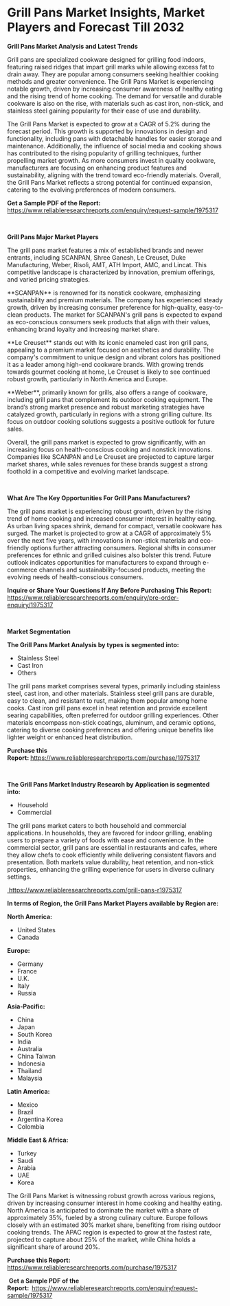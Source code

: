 <p><h1>Grill Pans Market Insights, Market Players and Forecast Till 2032</h1></p><p><strong>Grill Pans Market Analysis and Latest Trends</strong></p>
<p><p>Grill pans are specialized cookware designed for grilling food indoors, featuring raised ridges that impart grill marks while allowing excess fat to drain away. They are popular among consumers seeking healthier cooking methods and greater convenience. The Grill Pans Market is experiencing notable growth, driven by increasing consumer awareness of healthy eating and the rising trend of home cooking. The demand for versatile and durable cookware is also on the rise, with materials such as cast iron, non-stick, and stainless steel gaining popularity for their ease of use and durability.</p><p>The Grill Pans Market is expected to grow at a CAGR of 5.2% during the forecast period. This growth is supported by innovations in design and functionality, including pans with detachable handles for easier storage and maintenance. Additionally, the influence of social media and cooking shows has contributed to the rising popularity of grilling techniques, further propelling market growth. As more consumers invest in quality cookware, manufacturers are focusing on enhancing product features and sustainability, aligning with the trend toward eco-friendly materials. Overall, the Grill Pans Market reflects a strong potential for continued expansion, catering to the evolving preferences of modern consumers.</p></p>
<p><strong>Get a Sample PDF of the Report:&nbsp;</strong> <a href="https://www.reliableresearchreports.com/enquiry/request-sample/1975317?utm_campaign=3171&utm_medium=2&utm_source=Github&utm_content=ia&utm_term=15042025&utm_id=grill-pans">https://www.reliableresearchreports.com/enquiry/request-sample/1975317</a></p>
<p>&nbsp;</p>
<p><strong>Grill Pans Major Market Players</strong></p>
<p><p>The grill pans market features a mix of established brands and newer entrants, including SCANPAN, Shree Ganesh, Le Creuset, Duke Manufacturing, Weber, Risolì, AMT, ATH Import, AMC, and Lincat. This competitive landscape is characterized by innovation, premium offerings, and varied pricing strategies.</p><p>**SCANPAN** is renowned for its nonstick cookware, emphasizing sustainability and premium materials. The company has experienced steady growth, driven by increasing consumer preference for high-quality, easy-to-clean products. The market for SCANPAN's grill pans is expected to expand as eco-conscious consumers seek products that align with their values, enhancing brand loyalty and increasing market share.</p><p>**Le Creuset** stands out with its iconic enameled cast iron grill pans, appealing to a premium market focused on aesthetics and durability. The company's commitment to unique design and vibrant colors has positioned it as a leader among high-end cookware brands. With growing trends towards gourmet cooking at home, Le Creuset is likely to see continued robust growth, particularly in North America and Europe.</p><p>**Weber**, primarily known for grills, also offers a range of cookware, including grill pans that complement its outdoor cooking equipment. The brand’s strong market presence and robust marketing strategies have catalyzed growth, particularly in regions with a strong grilling culture. Its focus on outdoor cooking solutions suggests a positive outlook for future sales.</p><p>Overall, the grill pans market is expected to grow significantly, with an increasing focus on health-conscious cooking and nonstick innovations. Companies like SCANPAN and Le Creuset are projected to capture larger market shares, while sales revenues for these brands suggest a strong foothold in a competitive and evolving market landscape.</p></p>
<p>&nbsp;</p>
<p><strong>What Are The Key Opportunities For Grill Pans Manufacturers?</strong></p>
<p><p>The grill pans market is experiencing robust growth, driven by the rising trend of home cooking and increased consumer interest in healthy eating. As urban living spaces shrink, demand for compact, versatile cookware has surged. The market is projected to grow at a CAGR of approximately 5% over the next five years, with innovations in non-stick materials and eco-friendly options further attracting consumers. Regional shifts in consumer preferences for ethnic and grilled cuisines also bolster this trend. Future outlook indicates opportunities for manufacturers to expand through e-commerce channels and sustainability-focused products, meeting the evolving needs of health-conscious consumers.</p></p>
<p><strong>Inquire or Share Your Questions If Any Before Purchasing This Report:</strong> <a href="https://www.reliableresearchreports.com/enquiry/pre-order-enquiry/1975317?utm_campaign=3171&utm_medium=2&utm_source=Github&utm_content=ia&utm_term=15042025&utm_id=grill-pans">https://www.reliableresearchreports.com/enquiry/pre-order-enquiry/1975317</a></p>
<p>&nbsp;</p>
<p><strong>Market Segmentation</strong></p>
<p><strong>The Grill Pans Market Analysis by types is segmented into:</strong></p>
<p><ul><li>Stainless Steel</li><li>Cast Iron</li><li>Others</li></ul></p>
<p><p>The grill pans market comprises several types, primarily including stainless steel, cast iron, and other materials. Stainless steel grill pans are durable, easy to clean, and resistant to rust, making them popular among home cooks. Cast iron grill pans excel in heat retention and provide excellent searing capabilities, often preferred for outdoor grilling experiences. Other materials encompass non-stick coatings, aluminum, and ceramic options, catering to diverse cooking preferences and offering unique benefits like lighter weight or enhanced heat distribution.</p></p>
<p><strong>Purchase this Report:&nbsp;</strong><a href="https://www.reliableresearchreports.com/purchase/1975317?utm_campaign=3171&utm_medium=2&utm_source=Github&utm_content=ia&utm_term=15042025&utm_id=grill-pans">https://www.reliableresearchreports.com/purchase/1975317</a></p>
<p>&nbsp;</p>
<p><strong>The Grill Pans Market Industry Research by Application is segmented into:</strong></p>
<p><ul><li>Household</li><li>Commercial</li></ul></p>
<p><p>The grill pans market caters to both household and commercial applications. In households, they are favored for indoor grilling, enabling users to prepare a variety of foods with ease and convenience. In the commercial sector, grill pans are essential in restaurants and cafes, where they allow chefs to cook efficiently while delivering consistent flavors and presentation. Both markets value durability, heat retention, and non-stick properties, enhancing the grilling experience for users in diverse culinary settings.</p></p>
<p><a href="https://www.reliableresearchreports.com/grill-pans-r1975317?utm_campaign=3171&utm_medium=2&utm_source=Github&utm_content=ia&utm_term=15042025&utm_id=grill-pans">&nbsp;https://www.reliableresearchreports.com/grill-pans-r1975317</a></p>
<p><strong>In terms of Region, the Grill Pans Market Players available by Region are:</strong></p>
<p>
    <p> <strong> North America: </strong>
        <ul>
            <li>United States</li>
            <li>Canada</li>
        </ul>
        </p> 
    <p> <strong> Europe: </strong>
        <ul>
            <li>Germany</li>
            <li>France</li>
            <li>U.K.</li>
            <li>Italy</li>
            <li>Russia</li>
        </ul>
        </p> 
    <p> <strong> Asia-Pacific: </strong>
        <ul>
            <li>China</li>
            <li>Japan</li>
            <li>South Korea</li>
            <li>India</li>
            <li>Australia</li>
            <li>China Taiwan</li>
            <li>Indonesia</li>
            <li>Thailand</li>
            <li>Malaysia</li>
        </ul>
        </p> 
    <p> <strong> Latin America: </strong>
        <ul>
            <li>Mexico</li>
            <li>Brazil</li>
            <li>Argentina Korea</li>
            <li>Colombia</li>
        </ul>
        </p> 
    <p> <strong> Middle East & Africa: </strong>
        <ul>
            <li>Turkey</li>
            <li>Saudi</li>
            <li>Arabia</li>
            <li>UAE</li>
            <li>Korea</li>
        </ul>
    </p>
    </p>
<p><p>The Grill Pans Market is witnessing robust growth across various regions, driven by increasing consumer interest in home cooking and healthy eating. North America is anticipated to dominate the market with a share of approximately 35%, fueled by a strong culinary culture. Europe follows closely with an estimated 30% market share, benefiting from rising outdoor cooking trends. The APAC region is expected to grow at the fastest rate, projected to capture about 25% of the market, while China holds a significant share of around 20%.</p></p>
<p><strong>Purchase this Report: </strong><a href="https://www.reliableresearchreports.com/purchase/1975317?utm_campaign=3171&utm_medium=2&utm_source=Github&utm_content=ia&utm_term=15042025&utm_id=grill-pans">https://www.reliableresearchreports.com/purchase/1975317</a></p>
<p>&nbsp;<strong>Get a Sample PDF of the Report:&nbsp;&nbsp;</strong><a href="https://www.reliableresearchreports.com/enquiry/request-sample/1975317?utm_campaign=3171&utm_medium=2&utm_source=Github&utm_content=ia&utm_term=15042025&utm_id=grill-pans">https://www.reliableresearchreports.com/enquiry/request-sample/1975317</a></p>
<p><strong></strong></p>
<p><p></p><p></p><p></p></p>